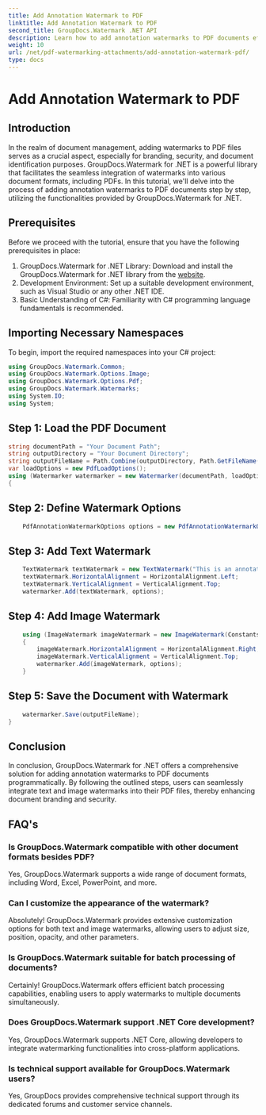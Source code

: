 ```yaml
---
title: Add Annotation Watermark to PDF
linktitle: Add Annotation Watermark to PDF
second_title: GroupDocs.Watermark .NET API
description: Learn how to add annotation watermarks to PDF documents effortlessly using GroupDocs.Watermark for .NET. Enhance document branding and security with ease.
weight: 10
url: /net/pdf-watermarking-attachments/add-annotation-watermark-pdf/
type: docs
---
```

# Add Annotation Watermark to PDF

## Introduction
In the realm of document management, adding watermarks to PDF files serves as a crucial aspect, especially for branding, security, and document identification purposes. GroupDocs.Watermark for .NET is a powerful library that facilitates the seamless integration of watermarks into various document formats, including PDFs. In this tutorial, we'll delve into the process of adding annotation watermarks to PDF documents step by step, utilizing the functionalities provided by GroupDocs.Watermark for .NET.
## Prerequisites
Before we proceed with the tutorial, ensure that you have the following prerequisites in place:
1. GroupDocs.Watermark for .NET Library: Download and install the GroupDocs.Watermark for .NET library from the [website](https://releases.groupdocs.com/Watermark/net/).
2. Development Environment: Set up a suitable development environment, such as Visual Studio or any other .NET IDE.
3. Basic Understanding of C#: Familiarity with C# programming language fundamentals is recommended.

## Importing Necessary Namespaces
To begin, import the required namespaces into your C# project:
```csharp
using GroupDocs.Watermark.Common;
using GroupDocs.Watermark.Options.Image;
using GroupDocs.Watermark.Options.Pdf;
using GroupDocs.Watermark.Watermarks;
using System.IO;
using System;
```
## Step 1: Load the PDF Document
```csharp
string documentPath = "Your Document Path";
string outputDirectory = "Your Document Directory";
string outputFileName = Path.Combine(outputDirectory, Path.GetFileName(documentPath));
var loadOptions = new PdfLoadOptions();
using (Watermarker watermarker = new Watermarker(documentPath, loadOptions))
{
```
## Step 2: Define Watermark Options
```csharp
	PdfAnnotationWatermarkOptions options = new PdfAnnotationWatermarkOptions();
```
## Step 3: Add Text Watermark
```csharp
	TextWatermark textWatermark = new TextWatermark("This is an annotation watermark", new Font("Arial", 8));
	textWatermark.HorizontalAlignment = HorizontalAlignment.Left;
	textWatermark.VerticalAlignment = VerticalAlignment.Top;
	watermarker.Add(textWatermark, options);
```
## Step 4: Add Image Watermark
```csharp
	using (ImageWatermark imageWatermark = new ImageWatermark(Constants.ProtectJpg))
	{
		imageWatermark.HorizontalAlignment = HorizontalAlignment.Right;
		imageWatermark.VerticalAlignment = VerticalAlignment.Top;
		watermarker.Add(imageWatermark, options);
	}
```
## Step 5: Save the Document with Watermark
```csharp
	watermarker.Save(outputFileName);
}
```

## Conclusion
In conclusion, GroupDocs.Watermark for .NET offers a comprehensive solution for adding annotation watermarks to PDF documents programmatically. By following the outlined steps, users can seamlessly integrate text and image watermarks into their PDF files, thereby enhancing document branding and security.
## FAQ's
### Is GroupDocs.Watermark compatible with other document formats besides PDF?
Yes, GroupDocs.Watermark supports a wide range of document formats, including Word, Excel, PowerPoint, and more.
### Can I customize the appearance of the watermark?
Absolutely! GroupDocs.Watermark provides extensive customization options for both text and image watermarks, allowing users to adjust size, position, opacity, and other parameters.
### Is GroupDocs.Watermark suitable for batch processing of documents?
Certainly! GroupDocs.Watermark offers efficient batch processing capabilities, enabling users to apply watermarks to multiple documents simultaneously.
### Does GroupDocs.Watermark support .NET Core development?
Yes, GroupDocs.Watermark supports .NET Core, allowing developers to integrate watermarking functionalities into cross-platform applications.
### Is technical support available for GroupDocs.Watermark users?
Yes, GroupDocs provides comprehensive technical support through its dedicated forums and customer service channels.
